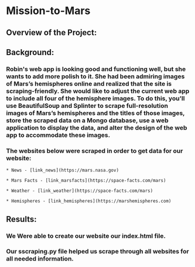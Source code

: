 # Mission-to-Mars

## Overview of the Project:

## Background:

### Robin's web app is looking good and functioning well, but she wants to add more polish to it. She had been admiring images of Mars’s hemispheres online and realized that the site is scraping-friendly. She would like to adjust the current web app to include all four of the hemisphere images. To do this, you’ll use BeautifulSoup and Splinter to scrape full-resolution images of Mars’s hemispheres and the titles of those images, store the scraped data on a Mongo database, use a web application to display the data, and alter the design of the web app to accommodate these images.

### The websites below were scraped in order to get data for our website:

    * News - [link_news](https://mars.nasa.gov)
    
    * Mars Facts - [link_marsfacts](https://space-facts.com/mars)

    * Weather - [link_weather](https://space-facts.com/mars)

    * Hemispheres - [link_hemispheres](https://marshemispheres.com)

    
## Results:

### We Were able to create our website our index.html file.
### Our sscraping.py file helped us scrape through all websites for all needed information.


